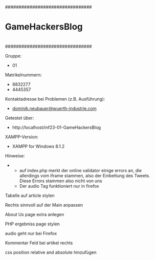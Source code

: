 ################################
#                              #
#         GameHackersBlog      #
#                              #
################################

Gruppe: 
* 01

Matrikelnummern: 
* 8832277
* 4445357

Kontaktadresse bei Problemen (z.B. Ausführung):
* dominik.neubauer@wuerth-industrie.com

Getestet über:
* http://localhost/inf23-01-GameHackersBlog

XAMPP-Version: 
* XAMPP for Windows 8.1.2

Hinweise:
* - auf index.php merkt der online validator einige errors an, die allerdings vom iframe stammen, also der Einbettung des Tweets. Diese Errors     stammen also nicht von uns
  - Der audio Tag funktioniert nur in firefox

Tabelle auf article stylen

Rechts sinnvoll auf der Main anpassen

About Us page extra anlegen

PHP ergebniss page stylen

audio geht nur bei Firefox

Kommentar Feld bei artikel rechts

css position relative and absolute hinzufügen





